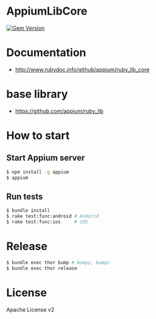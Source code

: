 # AppiumLibCore

[![Gem Version](https://badge.fury.io/rb/appium_lib_core.svg)](https://badge.fury.io/rb/appium_lib_core)

# Documentation

- http://www.rubydoc.info/github/appium/ruby_lib_core

# base library
- https://github.com/appium/ruby_lib

# How to start
## Start Appium server

```bash
$ npm install -g appium
$ appium
```

## Run tests

```bash
$ bundle install
$ rake test:func:android # Andorid
$ rake test:func:ios     # iOS
```

# Release

```bash
$ bundle exec thor bump # bumpy, bumpz
$ bundle exec thor release
```

# License
Apache License v2
